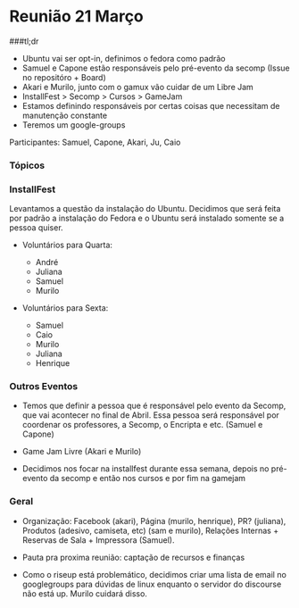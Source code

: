 # Reunião 21 Março

###tl;dr

- Ubuntu vai ser opt-in, definimos o fedora como padrão
- Samuel e Capone estão responsáveis pelo pré-evento da secomp (Issue no repositóro + Board)
- Akari e Murilo, junto com o gamux vão cuidar de um Libre Jam
- InstallFest > Secomp > Cursos > GameJam
- Estamos definindo responsáveis por certas coisas que necessitam de manutenção constante
- Teremos um google-groups

Participantes: Samuel, Capone, Akari, Ju, Caio

### Tópicos

### InstallFest
Levantamos a questão da instalação do Ubuntu. Decidimos que será feita por padrão a instalação do Fedora e o Ubuntu será instalado somente se a pessoa quiser.

- Voluntários para Quarta:
    - André
    - Juliana
    - Samuel
    - Murilo

- Voluntários para Sexta:
    - Samuel
    - Caio
    - Murilo
    - Juliana
    - Henrique

### Outros Eventos
- Temos que definir a pessoa que é responsável pelo evento da Secomp, que vai acontecer no final de Abril. Essa pessoa será responsável por coordenar os professores, a Secomp, o Encripta e etc. (Samuel e Capone)

- Game Jam Livre (Akari e Murilo)

- Decidimos nos focar na installfest durante essa semana, depois no pré-evento da secomp e então nos cursos e por fim na gamejam

### Geral

- Organização: Facebook (akari), Página (murilo, henrique), PR? (juliana), Produtos (adesivo, camiseta, etc) (sam e murilo), Relações Internas + Reservas de Sala + Impressora (Samuel).

- Pauta pra proxima reunião: captação de recursos e finanças

- Como o riseup está problemático, decidimos criar uma lista de email no googlegroups para dúvidas de linux enquanto o servidor do discourse não está up. Murilo cuidará disso.